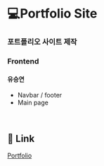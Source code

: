 # 💻Portfolio Site

### 포트폴리오 사이트 제작

### Frontend

#### 유승연

- Navbar / footer
- Main page

&nbsp;
## :link: Link
[Portfolio](http://101.101.219.234:3000](https://seungyeonyoos.github.io/)/)


